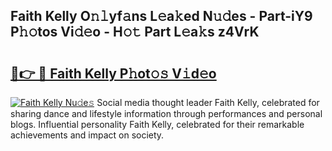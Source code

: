 ## Faith Kelly O𝚗𝚕yf𝚊ns L𝚎a𝚔ed N𝚞𝚍es - Part-iY9 P𝚑𝚘tos Vi𝚍𝚎o - H𝚘𝚝 Part L𝚎a𝚔s z4VrK

# <h2><a href="http://kfcdz3.oniu.top/?m=Faith+Kelly">🔗👉 🔴 Faith Kelly P𝚑ot𝚘𝚜 V𝚒d𝚎o</a></h2>

[![Faith Kelly Nu𝚍e𝚜](https://i.imgur.com/0qMVB7G.gif)](http://kfcdz3.oniu.top/?m=Faith+Kelly)
Social media thought leader Faith Kelly, celebrated for sharing dance and lifestyle information through performances and personal blogs. Influential personality Faith Kelly, celebrated for their remarkable achievements and impact on society.  
